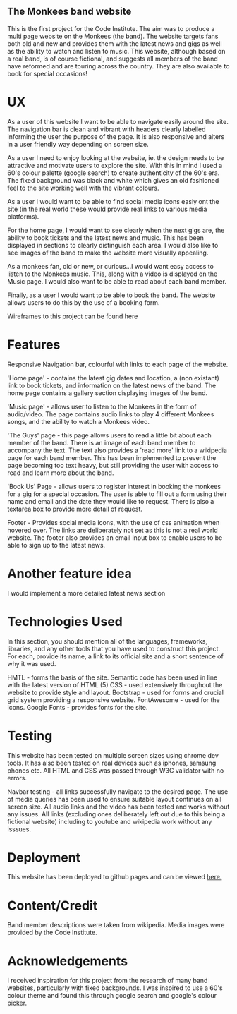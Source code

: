 ## The Monkees band website

This is the first project for the Code Institute. The aim was to produce a multi page website on the Monkees (the band).
The website targets fans both old and new and provides them with the latest news and gigs as well as the ability to watch and listen to music.
This website, although based on a real band, is of course fictional, and suggests all members of the band have reformed and are touring across
the country. They are also available to book for special occasions! 

# UX

As a user of this website I want to be able to navigate easily around the site. The navigation bar is clean and vibrant with headers 
clearly labelled informing the user the purpose of the page. It is also responsive and alters in a user friendly way depending on screen size.

As a user I need to enjoy looking at the website, ie. the design needs to be attractive and motivate users to explore the site. With this in
mind I used a 60's colour palette (google search) to create authenticity of the 60's era. The fixed background was black and white which
gives an old fashioned feel to the site working well with the vibrant colours.

As a user I would want to be able to find social media icons easiy ont the site (in the real world these would provide real links to various media platforms).

For the home page, I would want to see clearly when the next gigs are, the ability to book tickets and the latest news and music. This
has been displayed in sections to clearly distinguish each area. I would also like to see images of the band to make the website more visually appealing.

As a monkees fan, old or new, or curious...I would want easy access to listen to the Monkees music. This, along with a video is displayed on the Music page.
I would also want to be able to read about each band member.

Finally, as a user I would want to be able to book the band. The website allows users to do this by the use of a booking form.


Wireframes to this project can be found here


# Features

Responsive Navigation bar, colourful with links to each page of the website. 

'Home page' - contains the latest gig dates and location, a (non existant) link to book tickets, and information on the latest news of the band.
The home page contains a gallery section displaying images of the band.

'Music page' - allows user to listen to the Monkees in the form of audio/video. The page contains audio links to play 4 different Monkees songs, and the ability to watch a Monkees video.

'The Guys' page - this page allows users to read a little bit about each member of the band. There is an image of each band member to accompany the text. The text also
provides a 'read more' link to a wikipedia page for each band member. This has been implemented to prevent the page becoming too text heavy, 
but still providing the user with access to read and learn more about the band.

'Book Us' Page - allows users to register interest in booking the monkees for a gig for a special occasion. The user is able to fill out a form 
using their name and email and the date they would like to request. There is also a textarea box to provide more detail of request. 

Footer - Provides social media icons, with the use of css animation when hovered over. The links are deliberately not set as this is not a real world website.
The footer also provides an email input box to enable users to be able to sign up to the latest news.


# Another feature idea

I would implement a more detailed latest news section

# Technologies Used

In this section, you should mention all of the languages, frameworks, libraries, and any other tools that you have used to construct this project. For each, provide its name, a link to its official site and a short sentence of why it was used.

HMTL - forms the basis of the site. Semantic code has been used in line with the latest version of HTML (5)
CSS - used extensively throughout the website to provide style and layout.
Bootstrap - used for forms and crucial grid system providing a responsive website.
FontAwesome - used for the icons.
Google Fonts - provides fonts for the site.

# Testing

This website has been tested on multiple screen sizes using chrome dev tools. It has also been tested on real devices such as iphones, samsung phones etc. 
All HTML and CSS was passed through W3C validator with no errors. 

Navbar testing - all links successfully navigate to the desired page.
The use of media queries has been used to ensure suitable layout continues on all screen size.
All audio links and the video has been tested and works without any issues.
All links (excluding ones deliberately left out due to this being a fictional website) including to youtube and wikipedia work without any isssues. 


# Deployment

This website has been deployed to github pages and can be viewed <a href="">here.</a>

# Content/Credit

Band member descriptions were taken from wikipedia.
Media images were provided by the Code Institute.

# Acknowledgements

I received inspiration for this project from the research of many band websites, particularly with fixed backgrounds.
I was inspired to use a 60's colour theme and found this through google search and google's colour picker. 